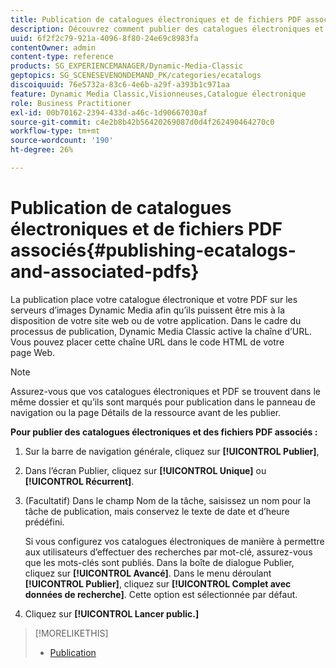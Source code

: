 ```yaml
---
title: Publication de catalogues électroniques et de fichiers PDF associés
description: Découvrez comment publier des catalogues électroniques et des fichiers PDF associés.
uuid: 6f2f2c79-921a-4096-8f80-24e69c8983fa
contentOwner: admin
content-type: reference
products: SG_EXPERIENCEMANAGER/Dynamic-Media-Classic
geptopics: SG_SCENESEVENONDEMAND_PK/categories/ecatalogs
discoiquuid: 76e5732a-83c6-4e6b-a29f-a393b1c971aa
feature: Dynamic Media Classic,Visionneuses,Catalogue électronique
role: Business Practitioner
exl-id: 00b70162-2394-433d-a46c-1d90667030af
source-git-commit: c4e2b8b42b56420269087d0d4f262490464270c0
workflow-type: tm+mt
source-wordcount: '190'
ht-degree: 26%

---
```


# Publication de catalogues électroniques et de fichiers PDF associés{#publishing-ecatalogs-and-associated-pdfs}

La publication place votre catalogue électronique et votre PDF sur les serveurs d’images Dynamic Media afin qu’ils puissent être mis à la disposition de votre site web ou de votre application. Dans le cadre du processus de publication, Dynamic Media Classic active la chaîne d’URL. Vous pouvez placer cette chaîne URL dans le code HTML de votre page Web.

>[!NOTE]
>
>Assurez-vous que vos catalogues électroniques et PDF se trouvent dans le même dossier et qu’ils sont marqués pour publication dans le panneau de navigation ou la page Détails de la ressource avant de les publier.

**Pour publier des catalogues électroniques et des fichiers PDF associés :**

1. Sur la barre de navigation générale, cliquez sur **[!UICONTROL Publier]**, 
1. Dans l’écran Publier, cliquez sur **[!UICONTROL Unique]** ou **[!UICONTROL Récurrent]**.
1. (Facultatif) Dans le champ Nom de la tâche, saisissez un nom pour la tâche de publication, mais conservez le texte de date et d’heure prédéfini.

   Si vous configurez vos catalogues électroniques de manière à permettre aux utilisateurs d’effectuer des recherches par mot-clé, assurez-vous que les mots-clés sont publiés. Dans la boîte de dialogue Publier, cliquez sur **[!UICONTROL Avancé]**. Dans le menu déroulant **[!UICONTROL Publier]**, cliquez sur **[!UICONTROL Complet avec données de recherche]**. Cette option est sélectionnée par défaut.

1. Cliquez sur ****[!UICONTROL Lancer public.]****

>[!MORELIKETHIS]
>
>* [Publication](publishing-files.md)

